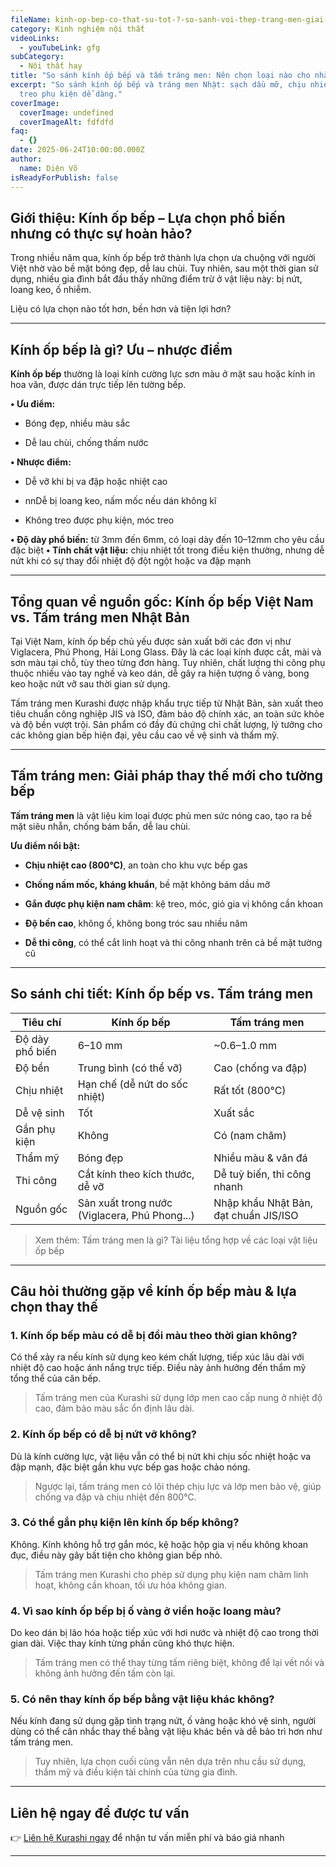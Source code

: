 ```yaml
---
fileName: kinh-op-bep-co-that-su-tot-?-so-sanh-voi-thep-trang-men-giai-phap-moi-cho-bep-hien-dai
category: Kinh nghiệm nội thất
videoLinks:
  - youTubeLink: gfg
subCategory:
  - Nội thất hay
title: "So sánh kính ốp bếp và tấm tráng men: Nên chọn loại nào cho nhà bếp hiện đại?"
excerpt: "So sánh kính ốp bếp và tráng men Nhật: sạch dầu mỡ, chịu nhiệt 800°C,
  treo phụ kiện dễ dàng."
coverImage:
  coverImage: undefined
  coverImageAlt: fdfdfd
faq:
  - {}
date: 2025-06-24T10:00:00.000Z
author:
  name: Diện Võ
isReadyForPublish: false
---
```

## Giới thiệu: Kính ốp bếp – Lựa chọn phổ biến nhưng có thực sự hoàn hảo?

Trong nhiều năm qua, kính ốp bếp trở thành lựa chọn ưa chuộng với người Việt nhờ vào bề mặt bóng đẹp, dễ lau chùi. Tuy nhiên, sau một thời gian sử dụng, nhiều gia đình bắt đầu thấy những điểm trừ ở vật liệu này: bị nứt, loang keo, ố nhiễm.

Liệu có lựa chọn nào tốt hơn, bền hơn và tiện lợi hơn?

* * *

## Kính ốp bếp là gì? Ưu – nhược điểm

**Kính ốp bếp** thường là loại kính cường lực sơn màu ở mặt sau hoặc kính in hoa văn, được dán trực tiếp lên tường bếp.

**• Ưu điểm:**

*   Bóng đẹp, nhiều màu sắc
    
*   Dễ lau chùi, chống thấm nước
    

**• Nhược điểm:**

*   Dễ vỡ khi bị va đập hoặc nhiệt cao
    
*   nnDễ bị loang keo, nấm mốc nếu dán không kĩ
    
*   Không treo được phụ kiện, móc treo
    

**• Độ dày phổ biến:** từ 3mm đến 6mm, có loại dày đến 10–12mm cho yêu cầu đặc biệt **• Tính chất vật liệu:** chịu nhiệt tốt trong điều kiện thường, nhưng dễ nứt khi có sự thay đổi nhiệt độ đột ngột hoặc va đập mạnh

* * *

## Tổng quan về nguồn gốc: Kính ốp bếp Việt Nam vs. Tấm tráng men Nhật Bản

Tại Việt Nam, kính ốp bếp chủ yếu được sản xuất bởi các đơn vị như Viglacera, Phú Phong, Hải Long Glass. Đây là các loại kính được cắt, mài và sơn màu tại chỗ, tùy theo từng đơn hàng. Tuy nhiên, chất lượng thi công phụ thuộc nhiều vào tay nghề và keo dán, dễ gây ra hiện tượng ố vàng, bong keo hoặc nứt vỡ sau thời gian sử dụng.

Tấm tráng men Kurashi được nhập khẩu trực tiếp từ Nhật Bản, sản xuất theo tiêu chuẩn công nghiệp JIS và ISO, đảm bảo độ chính xác, an toàn sức khỏe và độ bền vượt trội. Sản phẩm có đầy đủ chứng chỉ chất lượng, lý tưởng cho các không gian bếp hiện đại, yêu cầu cao về vệ sinh và thẩm mỹ.

* * *

## Tấm tráng men: Giải pháp thay thế mới cho tường bếp

**Tấm tráng men** là vật liệu kim loại được phủ men sức nóng cao, tạo ra bề mặt siêu nhẵn, chống bám bẩn, dễ lau chùi.

**Ưu điểm nổi bật:**

*   **Chịu nhiệt cao (800°C)**, an toàn cho khu vực bếp gas
    
*   **Chống nấm mốc, kháng khuẩn**, bề mặt không bám dầu mỡ
    
*   **Gắn được phụ kiện nam châm**: kệ treo, móc, giỏ gia vị không cần khoan
    
*   **Độ bền cao**, không ố, không bong tróc sau nhiều năm
    
*   **Dễ thi công**, có thể cắt linh hoạt và thi công nhanh trên cả bề mặt tường cũ
    

* * *

## So sánh chi tiết: Kính ốp bếp vs. Tấm tráng men

| Tiêu chí | Kính ốp bếp | Tấm tráng men |
| --- | --- | --- |
| Độ dày phổ biến | 6–10 mm | ~0.6–1.0 mm |
| Độ bền | Trung bình (có thể vỡ) | Cao (chống va đập) |
| Chịu nhiệt | Hạn chế (dễ nứt do sốc nhiệt) | Rất tốt (800°C) |
| Dễ vệ sinh | Tốt | Xuất sắc |
| Gắn phụ kiện | Không | Có (nam châm) |
| Thẩm mỹ | Bóng đẹp | Nhiều màu & vân đá |
| Thi công | Cắt kính theo kích thước, dễ vỡ | Dễ tuỳ biến, thi công nhanh |
| Nguồn gốc | Sản xuất trong nước (Viglacera, Phú Phong...) | Nhập khẩu Nhật Bản, đạt chuẩn JIS/ISO |

> Xem thêm: Tấm tráng men là gì? Tài liệu tổng hợp về các loại vật liệu ốp bếp

* * *

## Câu hỏi thường gặp về kính ốp bếp màu & lựa chọn thay thế

### 1\. Kính ốp bếp màu có dễ bị đổi màu theo thời gian không?

Có thể xảy ra nếu kính sử dụng keo kém chất lượng, tiếp xúc lâu dài với nhiệt độ cao hoặc ánh nắng trực tiếp. Điều này ảnh hưởng đến thẩm mỹ tổng thể của căn bếp.

> Tấm tráng men của Kurashi sử dụng lớp men cao cấp nung ở nhiệt độ cao, đảm bảo màu sắc ổn định lâu dài.

### 2\. Kính ốp bếp có dễ bị nứt vỡ không?

Dù là kính cường lực, vật liệu vẫn có thể bị nứt khi chịu sốc nhiệt hoặc va đập mạnh, đặc biệt gần khu vực bếp gas hoặc chảo nóng.

> Ngược lại, tấm tráng men có lõi thép chịu lực và lớp men bảo vệ, giúp chống va đập và chịu nhiệt đến 800°C.

### 3\. Có thể gắn phụ kiện lên kính ốp bếp không?

Không. Kính không hỗ trợ gắn móc, kệ hoặc hộp gia vị nếu không khoan đục, điều này gây bất tiện cho không gian bếp nhỏ.

> Tấm tráng men Kurashi cho phép sử dụng phụ kiện nam châm linh hoạt, không cần khoan, tối ưu hóa không gian.

### 4\. Vì sao kính ốp bếp bị ố vàng ở viền hoặc loang màu?

Do keo dán bị lão hóa hoặc tiếp xúc với hơi nước và nhiệt độ cao trong thời gian dài. Việc thay kính từng phần cũng khó thực hiện.

> Tấm tráng men có thể thay từng tấm riêng biệt, không để lại vết nối và không ảnh hưởng đến tấm còn lại.

### 5\. Có nên thay kính ốp bếp bằng vật liệu khác không?

Nếu kính đang sử dụng gặp tình trạng nứt, ố vàng hoặc khó vệ sinh, người dùng có thể cân nhắc thay thế bằng vật liệu khác bền và dễ bảo trì hơn như tấm tráng men.

> Tuy nhiên, lựa chọn cuối cùng vẫn nên dựa trên nhu cầu sử dụng, thẩm mỹ và điều kiện tài chính của từng gia đình.

* * *

## Liên hệ ngay để được tư vấn

👉 [Liên hệ Kurashi ngay](https://www.kurashi.com.vn/lien-he) để nhận tư vấn miễn phí và báo giá nhanh

* * *